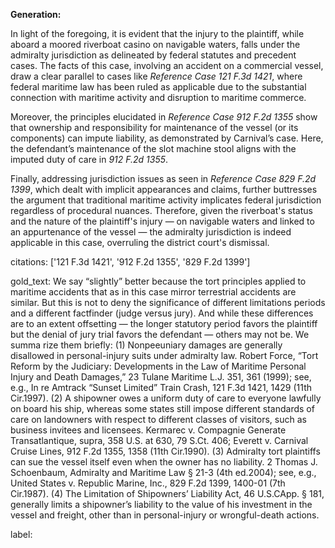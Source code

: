**Generation:**

In light of the foregoing, it is evident that the injury to the plaintiff, while aboard a moored riverboat casino on navigable waters, falls under the admiralty jurisdiction as delineated by federal statutes and precedent cases. The facts of this case, involving an accident on a commercial vessel, draw a clear parallel to cases like *Reference Case 121 F.3d 1421*, where federal maritime law has been ruled as applicable due to the substantial connection with maritime activity and disruption to maritime commerce.

Moreover, the principles elucidated in *Reference Case 912 F.2d 1355* show that ownership and responsibility for maintenance of the vessel (or its components) can impute liability, as demonstrated by Carnival’s case. Here, the defendant’s maintenance of the slot machine stool aligns with the imputed duty of care in *912 F.2d 1355*.

Finally, addressing jurisdiction issues as seen in *Reference Case 829 F.2d 1399*, which dealt with implicit appearances and claims, further buttresses the argument that traditional maritime activity implicates federal jurisdiction regardless of procedural nuances. Therefore, given the riverboat's status and the nature of the plaintiff's injury — on navigable waters and linked to an appurtenance of the vessel — the admiralty jurisdiction is indeed applicable in this case, overruling the district court's dismissal.

citations: ['121 F.3d 1421', '912 F.2d 1355', '829 F.2d 1399']

gold_text: We say “slightly” better because the tort principles applied to maritime accidents that as in this case mirror terrestrial accidents are similar. But this is not to deny the significance of different limitations periods and a different factfinder (judge versus jury). And while these differences are to an extent offsetting — the longer statutory period favors the plaintiff but the denial of jury trial favors the defendant — others may not be. We summa rize them briefly: (1) Nonpeeuniary damages are generally disallowed in personal-injury suits under admiralty law. Robert Force, “Tort Reform by the Judiciary: Developments in the Law of Maritime Personal Injury and Death Damages,” 23 Tulane Maritime L.J. 351, 361 (1999); see, e.g., In re Amtrack “Sunset Limited” Train Crash, 121 F.3d 1421, 1429 (11th Cir.1997). (2) A shipowner owes a uniform duty of care to everyone lawfully on board his ship, whereas some states still impose different standards of care on landowners with respect to different classes of visitors, such as business invitees and licensees. Kermarec v. Compagnie Generate Transatlantique, supra, 358 U.S. at 630, 79 S.Ct. 406; Everett v. Carnival Cruise Lines, 912 F.2d 1355, 1358 (11th Cir.1990). (3) Admiralty tort plaintiffs can sue the vessel itself even when the owner has no liability. 2 Thomas J. Schoenbaum, Admiralty and Maritime Law § 21-3 (4th ed.2004); see, e.g., United States v. Republic Marine, Inc., 829 F.2d 1399, 1400-01 (7th Cir.1987). (4) The Limitation of Shipowners’ Liability Act, 46 U.S.CApp. § 181, generally limits a shipowner’s liability to the value of his investment in the vessel and freight, other than in personal-injury or wrongful-death actions.

label: 